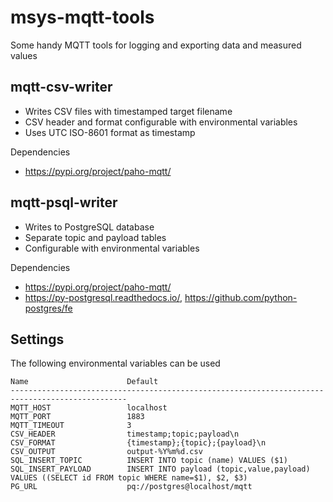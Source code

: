 # msys-mqtt-tools #
Some handy MQTT tools for logging and exporting data and measured values


## mqtt-csv-writer ##
  - Writes CSV files with timestamped target filename
  - CSV header and format configurable with environmental variables
  - Uses UTC ISO-8601 format as timestamp


Dependencies
  - <https://pypi.org/project/paho-mqtt/>

## mqtt-psql-writer ##
  - Writes to PostgreSQL database
  - Separate topic and payload tables
  - Configurable with environmental variables

Dependencies
  - <https://pypi.org/project/paho-mqtt/>
  - <https://py-postgresql.readthedocs.io/>, <https://github.com/python-postgres/fe>


## Settings ##
The following environmental variables can be used

    Name                      Default
    ------------------------------------------------------------------------------------------------
    MQTT_HOST                 localhost
    MQTT_PORT                 1883
    MQTT_TIMEOUT              3
    CSV_HEADER                timestamp;topic;payload\n
    CSV_FORMAT                {timestamp};{topic};{payload}\n
    CSV_OUTPUT                output-%Y%m%d.csv
    SQL_INSERT_TOPIC          INSERT INTO topic (name) VALUES ($1)
    SQL_INSERT_PAYLOAD        INSERT INTO payload (topic,value,payload) VALUES ((SELECT id FROM topic WHERE name=$1), $2, $3)
    PG_URL                    pq://postgres@localhost/mqtt

